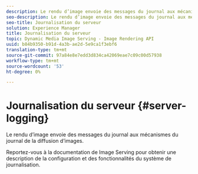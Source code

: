 ```yaml
---
description: Le rendu d’image envoie des messages du journal aux mécanismes du journal de la diffusion d’images.
seo-description: Le rendu d’image envoie des messages du journal aux mécanismes du journal de la diffusion d’images.
seo-title: Journalisation du serveur
solution: Experience Manager
title: Journalisation du serveur
topic: Dynamic Media Image Serving - Image Rendering API
uuid: b84b9350-b91d-4a3b-ae2d-5e9ca1f3ebf6
translation-type: tm+mt
source-git-commit: 97a84e8e7edd3d834ca42069eae7c09c00d57938
workflow-type: tm+mt
source-wordcount: '53'
ht-degree: 0%

---
```



# Journalisation du serveur {#server-logging}

Le rendu d’image envoie des messages du journal aux mécanismes du journal de la diffusion d’images.

Reportez-vous à la documentation de Image Serving pour obtenir une description de la configuration et des fonctionnalités du système de journalisation.
